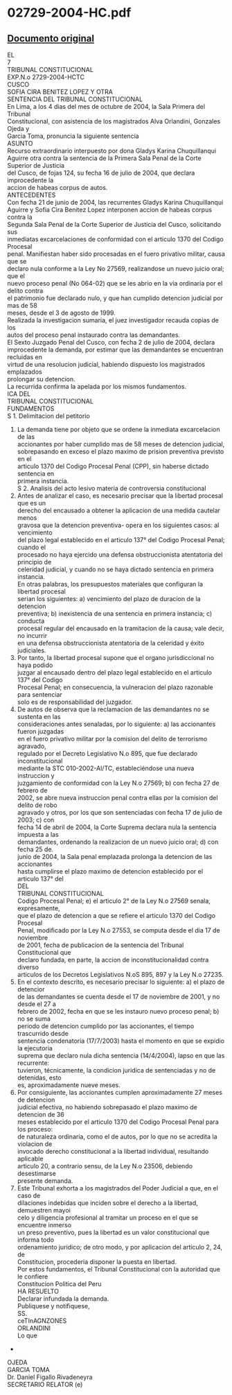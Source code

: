 
02729-2004-HC.pdf
=================
  
[Documento original](https://tc.gob.pe/jurisprudencia/2005/02729-2004-HC.pdf)  
---  
EL  
7  
TRIBUNAL CONSTITUCIONAL  
EXP.N.o 2729-2004-HCTC  
CUSCO  
SOFIA CIRA BENITEZ LOPEZ Y OTRA  
SENTENCIA DEL TRIBUNAL CONSTITUCIONAL  
En Lima, a los 4 dias del mes de octubre de 2004, la Sala Primera del Tribunal  
Constitucional, con asistencia de los magistrados Alva Orlandini, Gonzales Ojeda y  
Garcia Toma, pronuncia la siguiente sentencia  
ASUNTO  
Recurso extraordinario interpuesto por dona Gladys Karina Chuquillanqui  
Aguirre otra contra la sentencia de la Primera Sala Penal de la Corte Superior de Justicia  
del Cusco, de fojas 124, su fecha 16 de julio de 2004, que declara improcedente la  
accion de habeas corpus de autos.  
ANTECEDENTES  
Con fecha 21 de junio de 2004, las recurrentes Gladys Karina Chuquillanqui  
Aguirre y Sofia Cira Benitez Lopez interponen accion de habeas corpus contra la  
Segunda Sala Penal de la Corte Superior de Justicia del Cusco, solicitando sus  
inmediatas excarcelaciones de conformidad con el articulo 1370 del Codigo Procesal  
penal. Manifiestan haber sido procesadas en el fuero privativo militar, causa que se  
declaro nula conforme a la Ley No 27569, realizandose un nuevo juicio oral; que el  
nuevo proceso penal (No 064-02) que se les abrio en la via ordinaria por el delito contra  
el patrimonio fue declarado nulo, y que han cumplido detencion judicial por mas de 58  
meses, desde el 3 de agosto de 1999.  
Realizada la investigacion sumaria, el juez investigador recauda copias de los  
autos del proceso penal instaurado contra las demandantes.  
El Sexto Juzgado Penal del Cusco, con fecha 2 de julio de 2004, declara  
improcedente la demanda, por estimar que las demandantes se encuentran recluidas en  
virtud de una resolucion judicial, habiendo dispuesto los magistrados emplazados  
prolongar su detencion.  
La recurrida confirma la apelada por los mismos fundamentos.  
ICA DEL  
TRIBUNAL CONSTITUCIONAL  
FUNDAMENTOS  
S 1. Delimitacion del petitorio  
1. La demanda tiene por objeto que se ordene la inmediata excarcelacion de las  
accionantes por haber cumplido mas de 58 meses de detencion judicial,  
sobrepasando en exceso el plazo maximo de prision preventiva previsto en el  
articulo 1370 del Codigo Procesal Penal (CPP), sin haberse dictado sentencia en  
primera instancia.  
S 2. Analisis del acto lesivo materia de controversia constitucional  
2. Antes de analizar el caso, es necesario precisar que la libertad procesal que es un  
derecho del encausado a obtener la aplicacion de una medida cautelar menos  
gravosa que la detencion preventiva- opera en los siguientes casos: al vencimiento  
del plazo legal establecido en el articulo 137° del Codigo Procesal Penal; cuando el  
procesado no haya ejercido una defensa obstruccionista atentatoria del principio de  
celeridad judicial, y cuando no se haya dictado sentencia en primera instancia.  
En otras palabras, los presupuestos materiales que configuran la libertad procesal  
serian los siguientes: a) vencimiento del plazo de duracion de la detencion  
preventiva; b) inexistencia de una sentencia en primera instancia; c) conducta  
procesal regular del encausado en la tramitacion de la causa; vale decir, no incurrir  
en una defensa obstruccionista atentatoria de la celeridad y éxito judiciales.  
3. Por tanto, la libertad procesal supone que el organo jurisdiccional no haya podido  
juzgar al encausado dentro del plazo legal establecido en el articulo 137° del Codigo  
Procesal Penal; en consecuencia, la vulneracion del plazo razonable para sentenciar  
solo es de responsabilidad del juzgador.  
4. De autos de observa que la reclamacion de las demandantes no se sustenta en las  
consideraciones antes senaladas, por lo siguiente: a) las accionantes fueron juzgadas  
en el fuero privativo militar por la comision del delito de terrorismo agravado,  
regulado por el Decreto Legislativo N.o 895, que fue declarado inconstitucional  
mediante la STC 010-2002-Al/TC, estableciéndose una nueva instruccion y  
juzgamiento de conformidad con la Ley N.o 27569; b) con fecha 27 de febrero de  
2002, se abre nueva instruccion penal contra ellas por la comision del delito de robo  
agravado y otros, por los que son sentenciadas con fecha 17 de julio de 2003; c) con  
fecha 14 de abril de 2004, la Corte Suprema declara nula la sentencia impuesta a las  
demandantes, ordenando la realizacion de un nuevo juicio oral; d) con fecha 25 de.  
junio de 2004, la Sala penal emplazada prolonga la detencion de las accionantes  
hasta cumplirse el plazo maximo de detencion establecido por el articulo 137° del  
DEL  
TRIBUNAL CONSTITUCIONAL  
Codigo Procesal Penal; e) el articulo 2° de la Ley N.o 27569 senala, expresamente,  
que el plazo de detencion a que se refiere el articulo 1370 del Codigo Procesal  
Penal, modificado por la Ley N.o 27553, se computa desde el dia 17 de noviembre  
de 2001, fecha de publicacion de la sentencia del Tribunal Constitucional que  
declaro fundada, en parte, la accion de inconstitucionalidad contra diverso  
articulos de los Decretos Legislativos N.oS 895, 897 y la Ley N.o 27235.  
5. En el contexto descrito, es necesario precisar lo siguiente: a) el plazo de detencior  
de las demandantes se cuenta desde el 17 de noviembre de 2001, y no desde el 27 a  
febrero de 2002, fecha en que se les instauro nuevo proceso penal; b) no se suma  
periodo de detencion cumplido por las accionantes, el tiempo trascurrido desde  
sentencia condenatoria (17/7/2003) hasta el momento en que se expidio la ejecutoria  
suprema que declaro nula dicha sentencia (14/4/2004), lapso en que las recurrente:  
tuvieron, técnicamente, la condicion juridica de sentenciadas y no de detenidas, esto  
es, aproximadamente nueve meses.  
6. Por consiguiente, las accionantes cumplen aproximadamente 27 meses de detencion  
judicial efectiva, no habiendo sobrepasado el plazo maximo de detencion de 36  
meses establecido por el articulo 1370 del Codigo Procesal Penal para los proceso:  
de naturaleza ordinaria, como el de autos, por lo que no se acredita la violacion de  
invocado derecho constitucional a la libertad individual, resultando aplicable  
articulo 20, a contrario sensu, de la Ley N.o 23506, debiendo desestimarse  
presente demanda.  
7. Este Tribunal exhorta a los magistrados del Poder Judicial a que, en el caso de  
dilaciones indebidas que inciden sobre el derecho a la libertad, demuestren mayoi  
celo y diligencia profesional al tramitar un proceso en el que se encuentre inmerso  
un preso preventivo, pues la libertad es un valor constitucional que informa todo  
ordenamiento juridico; de otro modo, y por aplicacion del articulo 2, 24, de  
Constitucion, procederia disponer la puesta en libertad.  
Por estos fundamentos, el Tribunal Constitucional con la autoridad que le confiere  
Constitucion Politica del Peru  
HA RESUELTO  
Declarar infundada la demanda.  
Publiquese y notifiquese,  
SS.  
ceTInAGNZONES  
ORLANDINI  
Lo que  
-  
OJEDA  
GARCIA TOMA  
Dr. Daniel Figallo Rivadeneyra  
SECRETARIO RELATOR (e)